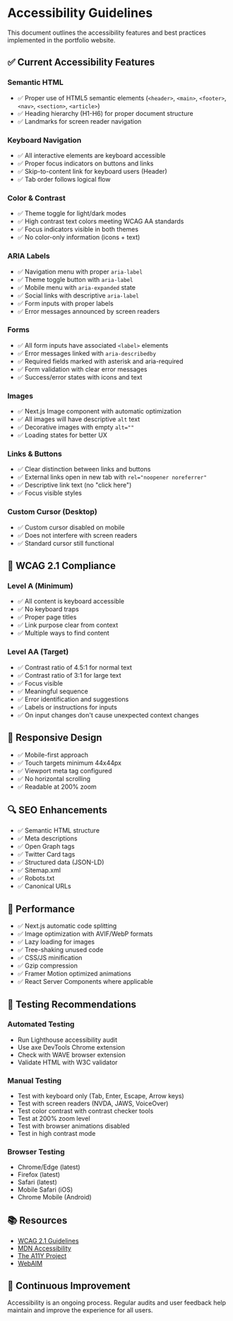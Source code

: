 # Accessibility Guidelines

This document outlines the accessibility features and best practices implemented in the portfolio website.

## ✅ Current Accessibility Features

### Semantic HTML
- ✅ Proper use of HTML5 semantic elements (`<header>`, `<main>`, `<footer>`, `<nav>`, `<section>`, `<article>`)
- ✅ Heading hierarchy (H1-H6) for proper document structure
- ✅ Landmarks for screen reader navigation

### Keyboard Navigation
- ✅ All interactive elements are keyboard accessible
- ✅ Proper focus indicators on buttons and links
- ✅ Skip-to-content link for keyboard users (Header)
- ✅ Tab order follows logical flow

### Color & Contrast
- ✅ Theme toggle for light/dark modes
- ✅ High contrast text colors meeting WCAG AA standards
- ✅ Focus indicators visible in both themes
- ✅ No color-only information (icons + text)

### ARIA Labels
- ✅ Navigation menu with proper `aria-label`
- ✅ Theme toggle button with `aria-label`
- ✅ Mobile menu with `aria-expanded` state
- ✅ Social links with descriptive `aria-label`
- ✅ Form inputs with proper labels
- ✅ Error messages announced by screen readers

### Forms
- ✅ All form inputs have associated `<label>` elements
- ✅ Error messages linked with `aria-describedby`
- ✅ Required fields marked with asterisk and aria-required
- ✅ Form validation with clear error messages
- ✅ Success/error states with icons and text

### Images
- ✅ Next.js Image component with automatic optimization
- ✅ All images will have descriptive `alt` text
- ✅ Decorative images with empty `alt=""`
- ✅ Loading states for better UX

### Links & Buttons
- ✅ Clear distinction between links and buttons
- ✅ External links open in new tab with `rel="noopener noreferrer"`
- ✅ Descriptive link text (no "click here")
- ✅ Focus visible styles

### Custom Cursor (Desktop)
- ✅ Custom cursor disabled on mobile
- ✅ Does not interfere with screen readers
- ✅ Standard cursor still functional

## 🎯 WCAG 2.1 Compliance

### Level A (Minimum)
- ✅ All content is keyboard accessible
- ✅ No keyboard traps
- ✅ Proper page titles
- ✅ Link purpose clear from context
- ✅ Multiple ways to find content

### Level AA (Target)
- ✅ Contrast ratio of 4.5:1 for normal text
- ✅ Contrast ratio of 3:1 for large text
- ✅ Focus visible
- ✅ Meaningful sequence
- ✅ Error identification and suggestions
- ✅ Labels or instructions for inputs
- ✅ On input changes don't cause unexpected context changes

## 📱 Responsive Design
- ✅ Mobile-first approach
- ✅ Touch targets minimum 44x44px
- ✅ Viewport meta tag configured
- ✅ No horizontal scrolling
- ✅ Readable at 200% zoom

## 🔍 SEO Enhancements
- ✅ Semantic HTML structure
- ✅ Meta descriptions
- ✅ Open Graph tags
- ✅ Twitter Card tags
- ✅ Structured data (JSON-LD)
- ✅ Sitemap.xml
- ✅ Robots.txt
- ✅ Canonical URLs

## 🚀 Performance
- ✅ Next.js automatic code splitting
- ✅ Image optimization with AVIF/WebP formats
- ✅ Lazy loading for images
- ✅ Tree-shaking unused code
- ✅ CSS/JS minification
- ✅ Gzip compression
- ✅ Framer Motion optimized animations
- ✅ React Server Components where applicable

## 🧪 Testing Recommendations

### Automated Testing
- Run Lighthouse accessibility audit
- Use axe DevTools Chrome extension
- Check with WAVE browser extension
- Validate HTML with W3C validator

### Manual Testing
- Test with keyboard only (Tab, Enter, Escape, Arrow keys)
- Test with screen readers (NVDA, JAWS, VoiceOver)
- Test color contrast with contrast checker tools
- Test at 200% zoom level
- Test with browser animations disabled
- Test in high contrast mode

### Browser Testing
- Chrome/Edge (latest)
- Firefox (latest)
- Safari (latest)
- Mobile Safari (iOS)
- Chrome Mobile (Android)

## 📚 Resources
- [WCAG 2.1 Guidelines](https://www.w3.org/WAI/WCAG21/quickref/)
- [MDN Accessibility](https://developer.mozilla.org/en-US/docs/Web/Accessibility)
- [The A11Y Project](https://www.a11yproject.com/)
- [WebAIM](https://webaim.org/)

## 🔄 Continuous Improvement
Accessibility is an ongoing process. Regular audits and user feedback help maintain and improve the experience for all users.
